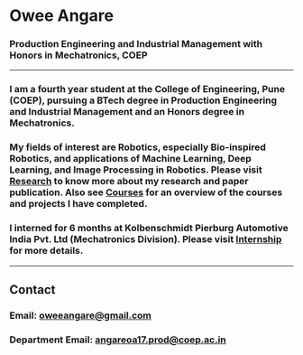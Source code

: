  # Owee Angare  
 ### Production Engineering and Industrial Management with Honors in Mechatronics, COEP
 *** *** *** 

### I am a fourth year student at the College of Engineering, Pune (COEP), pursuing a BTech degree in Production Engineering and Industrial Management and an Honors degree in Mechatronics. 

### My fields of interest are Robotics, especially Bio-inspired Robotics, and applications of Machine Learning, Deep Learning, and Image Processing in Robotics. Please visit [Research]() to know more about my research and paper publication. Also see [Courses]() for an overview of the courses and projects I have completed.

### I interned for 6 months at Kolbenschmidt Pierburg Automotive India Pvt. Ltd (Mechatronics Division). Please visit [Internship]() for more details. 
*** *** *** 

## Contact 
### Email: oweeangare@gmail.com 
### Department Email: angareoa17.prod@coep.ac.in 
